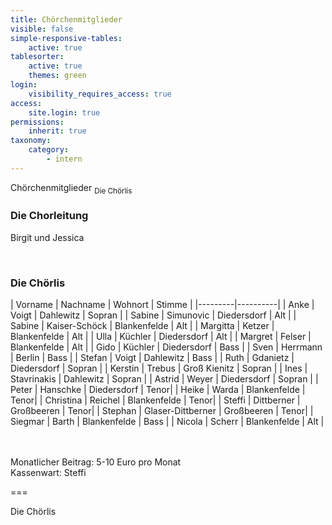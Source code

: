 ```yaml
---
title: Chörchenmitglieder
visible: false
simple-responsive-tables:
    active: true
tablesorter:
    active: true
    themes: green
login:
    visibility_requires_access: true
access:
    site.login: true
permissions:
    inherit: true
taxonomy:
    category:
        - intern
---
```


<span class="h2">Chörchenmitglieder</span> <sub>Die Chörlis</sub>

<h3>Die Chorleitung</h3>
Birgit und Jessica
<p><br/></p>
<h3>Die Chörlis</h3>

| Vorname  | Nachname | Wohnort | Stimme |
|---------|----------|
| Anke | Voigt | Dahlewitz | Sopran |
| Sabine | Simunovic | Diedersdorf | Alt |
| Sabine | Kaiser-Schöck | Blankenfelde | Alt |
| Margitta | Ketzer | Blankenfelde | Alt |
| Ulla | Küchler | Diedersdorf | Alt |
| Margret | Felser | Blankenfelde | Alt |
| Gido | Küchler | Diedersdorf | Bass |
| Sven | Herrmann | Berlin | Bass |
| Stefan | Voigt | Dahlewitz | Bass |
| Ruth | Gdanietz | Diedersdorf | Sopran |
| Kerstin | Trebus | Groß Kienitz | Sopran |
| Ines | Stavrinakis | Dahlewitz | Sopran |
| Astrid | Weyer | Diedersdorf | Sopran |
| Peter | Hanschke | Diedersdorf | Tenor|
| Heike | Warda | Blankenfelde | Tenor|
| Christina | Reichel | Blankenfelde | Tenor|
| Steffi | Dittberner | Großbeeren | Tenor|
| Stephan | Glaser-Dittberner | Großbeeren | Tenor|
| Siegmar | Barth | Blankenfelde | Bass |
| Nicola | Scherr | Blankenfelde | Alt |

</br></br>
Monatlicher Beitrag: 5-10 Euro pro Monat </br>
Kassenwart: Steffi


===

Die Chörlis
